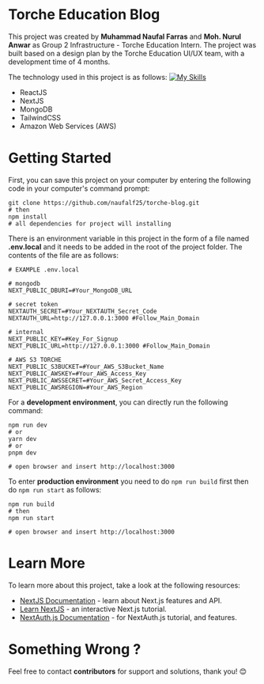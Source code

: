 # Torche Education Blog
This project was created by **Muhammad Naufal Farras** and **Moh. Nurul Anwar** as Group 2 Infrastructure - Torche Education Intern. The project was built based on a design plan by the Torche Education UI/UX team, with a development time of 4 months.

The technology used in this project is as follows:
[![My Skills](https://skills.thijs.gg/icons?i=react,next,mongodb,tailwind,aws)](https://skills.thijs.gg) 
- ReactJS
- NextJS
- MongoDB
- TailwindCSS
- Amazon Web Services (AWS)

# Getting Started
First, you can save this project on your computer by entering the following code in your computer's command prompt:
```
git clone https://github.com/naufalf25/torche-blog.git
# then
npm install
# all dependencies for project will installing
```
There is an environment variable in this project in the form of a file named **.env.local** and it needs to be added in the root of the project folder. The contents of the file are as follows:
```
# EXAMPLE .env.local

# mongodb
NEXT_PUBLIC_DBURI=#Your_MongoDB_URL

# secret token
NEXTAUTH_SECRET=#Your_NEXTAUTH_Secret_Code
NEXTAUTH_URL=http://127.0.0.1:3000 #Follow_Main_Domain

# internal
NEXT_PUBLIC_KEY=#Key_For_Signup
NEXT_PUBLIC_URL=http://127.0.0.1:3000 #Follow_Main_Domain

# AWS S3 TORCHE
NEXT_PUBLIC_S3BUCKET=#Your_AWS_S3Bucket_Name
NEXT_PUBLIC_AWSKEY=#Your_AWS_Access_Key
NEXT_PUBLIC_AWSSECRET=#Your_AWS_Secret_Access_Key
NEXT_PUBLIC_AWSREGION=#Your_AWS_Region
```

For a **development environment**, you can directly run the following command:
```
npm run dev
# or
yarn dev
# or
pnpm dev

# open browser and insert http://localhost:3000
```
To enter **production environment** you need to do `npm run build` first then do `npm run start` as follows:
```
npm run build
# then
npm run start

# open browser and insert http://localhost:3000
```

# Learn More
To learn more about this project, take a look at the following resources:
- [NextJS Documentation](https://nextjs.org/docs) - learn about Next.js features and API.
- [Learn NextJS](https://nextjs.org/learn) - an interactive Next.js tutorial.
- [NextAuth.js Documentation](https://next-auth.js.org/getting-started/introduction) - for NextAuth.js tutorial, and features.

# Something Wrong ?
Feel free to contact **contributors** for support and solutions, thank you! :blush: